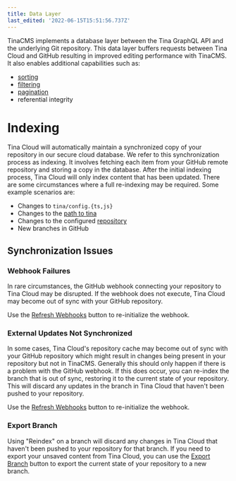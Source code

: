 ```yaml
---
title: Data Layer
last_edited: '2022-06-15T15:51:56.737Z'
---
```


TinaCMS implements a database layer between the Tina GraphQL API and the
underlying Git repository. This data layer buffers requests between Tina Cloud and GitHub resulting in improved editing performance with TinaCMS. It also enables additional capabilities such as:

* [sorting](/docs/graphql/queries/advanced/sorting/)
* [filtering](/docs/graphql/queries/advanced/filter-documents/)
* [pagination](/docs/graphql/queries/advanced/pagination/)
* referential integrity

# Indexing

Tina Cloud will automatically maintain a synchronized copy of your repository in our
secure cloud database. We refer to this synchronization process as indexing. It involves fetching each item from your
GitHub remote repository and storing a copy in the database. After the initial indexing process, Tina Cloud will only
index content that has been updated. There are some circumstances where a full re-indexing may be required. Some example
scenarios are:

* Changes to `tina/config.{ts,js}`
* Changes to the [path to tina](/docs/tina-cloud/dashboard/projects/#path-to-tina)
* Changes to the configured [repository](/docs/tina-cloud/dashboard/projects/#changing-the-repository)
* New branches in GitHub

## Synchronization Issues

### Webhook Failures

In rare circumstances, the GitHub webhook connecting your repository to Tina Cloud may be disrupted. If the webhook does
not execute, Tina Cloud may become out of sync with your GitHub repository.

Use the [Refresh Webhooks](/docs/tina-cloud/dashboard/projects/#refresh-webhooks) button to re-initialize the webhook.

### External Updates Not Synchronized

In some cases, Tina Cloud's repository cache may become out of sync with your GitHub repository which might result in
changes being present in your repository but not in TinaCMS. Generally this should only happen if there is a problem
with the GitHub webhook. If this does occur, you can re-index the branch that is out of sync, restoring it to the current
state of your repository. This will discard any updates in the branch in Tina Cloud that haven't been pushed to your repository.

Use the [Refresh Webhooks](/docs/tina-cloud/dashboard/projects/#refresh-webhooks) button to re-initialize the webhook.

### Export Branch

Using "Reindex" on a branch will discard any changes in
Tina Cloud that haven't been pushed to your repository for that branch. If you need to export your unsaved content from Tina Cloud, you
can use the [Export Branch](/docs/tina-cloud/dashboard/projects/#export-branch) button to export the current state of
your repository to a new branch.
